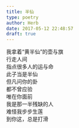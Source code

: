 ```yaml
---  
title: 半仙  
type: poetry  
author: Herb  
date: 2017-05-12 22:48:57  
draft: true
---  
```

我拿着“黄半仙”的壶与旗  
行走人间  
指点很多人的运与命  
此子当是半仙  
但凡问你的卦  
都不曾应验  
唯在你面前  
我是那一半残缺的人  
难怪我步步生莲  
到你这，总是打滑